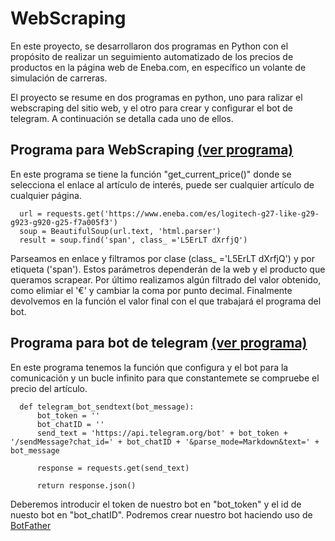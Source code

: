 # WebScraping
En este proyecto, se desarrollaron dos programas en Python con el propósito de realizar un seguimiento automatizado de los precios de productos en la página web de Eneba.com, en específico un volante de simulación de carreras.

El proyecto se resume en dos programas en python, uno para ralizar el webscraping del sitio web, y el otro para crear y configurar el bot de telegram. A continuación se detalla cada uno de ellos.

## Programa para WebScraping [(ver programa)](https://github.com/sgilllorente/WebScraping/blob/main/webScraping.py)

En este programa se tiene la función "get_current_price()" donde se selecciona el enlace al artículo de interés, puede ser cualquier artículo de cualquier página.

      url = requests.get('https://www.eneba.com/es/logitech-g27-like-g29-g923-g920-g25-f7a005f3') 
      soup = BeautifulSoup(url.text, 'html.parser')
      result = soup.find('span', class_ ='L5ErLT dXrfjQ')

Parseamos en enlace y filtramos por clase (class_ ='L5ErLT dXrfjQ') y por etiqueta ('span'). Estos parámetros dependerán de la web y el producto que queramos scrapear.
Por último realizamos algún filtrado del valor obtenido, como elimiar el '€' y cambiar la coma por punto decimal. Finalmente devolvemos en la función el valor final con el que trabajará el programa del bot.

## Programa para bot de telegram [(ver programa)](https://github.com/sgilllorente/WebScraping/blob/main/bot.py)

En este programa tenemos la función que configura y el bot para la comunicación y un bucle infinito para que constantemete se compruebe el precio del artículo.

      def telegram_bot_sendtext(bot_message):
          bot_token = ''
          bot_chatID = ''
          send_text = 'https://api.telegram.org/bot' + bot_token + '/sendMessage?chat_id=' + bot_chatID + '&parse_mode=Markdown&text=' + bot_message
      
          response = requests.get(send_text)
      
          return response.json()

Deberemos introducir el token de nuestro bot en "bot_token" y el id de nuesto bot en "bot_chatID". Podremos crear nuestro bot haciendo uso de [BotFather](https://telegram.me/BotFather) 
